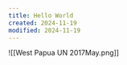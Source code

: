 ```yaml
---
title: Hello World
created: 2024-11-19
modified: 2024-11-19
---
```

![[West Papua UN 2017May.png]]

